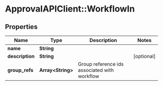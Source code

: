 # ApprovalAPIClient::WorkflowIn

## Properties
Name | Type | Description | Notes
------------ | ------------- | ------------- | -------------
**name** | **String** |  | 
**description** | **String** |  | [optional] 
**group_refs** | **Array&lt;String&gt;** | Group reference ids associated with workflow | 



